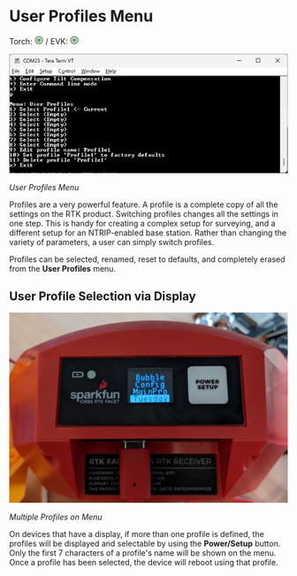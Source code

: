 # User Profiles Menu

Torch: ![Feature Supported](img/Icons/GreenDot.png) / EVK: ![Feature Supported](img/Icons/GreenDot.png)

![List of user profiles](<img/Terminal/SparkFun RTK Everywhere - User Profiles Menu.png>)

*User Profiles Menu*

Profiles are a very powerful feature. A profile is a complete copy of all the settings on the RTK product. Switching profiles changes all the settings in one step. This is handy for creating a complex setup for surveying, and a different setup for an NTRIP-enabled base station. Rather than changing the variety of parameters, a user can simply switch profiles.

Profiles can be selected, renamed, reset to defaults, and completely erased from the **User Profiles** menu.

## User Profile Selection via Display

![Multiple Profiles on Menu](img/SparkFun_RTK_Facet_Profile.jpg)

*Multiple Profiles on Menu*

On devices that have a display, if more than one profile is defined, the profiles will be displayed and selectable by using the **Power/Setup** button. Only the first 7 characters of a profile's name will be shown on the menu. Once a profile has been selected, the device will reboot using that profile.

